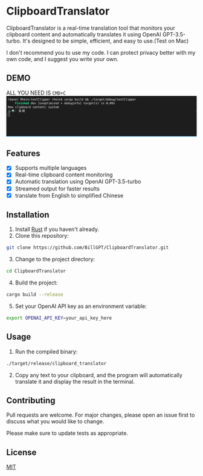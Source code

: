 # ClipboardTranslator

ClipboardTranslator is a real-time translation tool that monitors your clipboard content and automatically translates it using OpenAI GPT-3.5-turbo. It's designed to be simple, efficient, and easy to use.(Test on Mac)

I don't recommend you to use my code. I can protect privacy better with my own code, and I suggest you write your own.

## DEMO
ALL YOU NEED IS `CMD+C`
![](https://github.com/BillGPT/ClipboardTranslator/blob/main/demo.gif)

## Features
- [x] Supports multiple languages
- [x] Real-time clipboard content monitoring
- [x] Automatic translation using OpenAI GPT-3.5-turbo
- [x] Streamed output for faster results
- [x] translate from English to simplified Chinese
## Installation

1. Install [Rust](https://www.rust-lang.org/tools/install) if you haven't already.
2. Clone this repository:

```bash
git clone https://github.com/BillGPT/ClipboardTranslator.git
```

3. Change to the project directory:

```bash
cd ClipboardTranslator
```

4. Build the project:

```bash
cargo build --release
```

5. Set your OpenAI API key as an environment variable:

```bash
export OPENAI_API_KEY=your_api_key_here
```

## Usage

1. Run the compiled binary:

```bash
./target/release/clipboard_translator
```

2. Copy any text to your clipboard, and the program will automatically translate it and display the result in the terminal.

## Contributing

Pull requests are welcome. For major changes, please open an issue first to discuss what you would like to change.

Please make sure to update tests as appropriate.

## License

[MIT](https://choosealicense.com/licenses/mit/)
